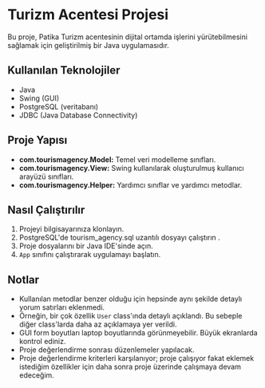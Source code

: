 # Turizm Acentesi Projesi

Bu proje, Patika Turizm acentesinin dijital ortamda işlerini yürütebilmesini sağlamak için geliştirilmiş bir Java uygulamasıdır.

## Kullanılan Teknolojiler

- Java
- Swing (GUI)
- PostgreSQL (veritabanı)
- JDBC (Java Database Connectivity)

## Proje Yapısı

- **com.tourismagency.Model:** Temel veri modelleme sınıfları.
- **com.tourismagency.View:** Swing kullanılarak oluşturulmuş kullanıcı arayüzü sınıfları.
- **com.tourismagency.Helper:** Yardımcı sınıflar ve yardımcı metodlar.

## Nasıl Çalıştırılır

1. Projeyi bilgisayarınıza klonlayın.
2. PostgreSQL'de tourism_agency.sql uzantılı dosyayı çalıştırın .
3. Proje dosyalarını bir Java IDE'sinde açın.
4. `App` sınıfını çalıştırarak uygulamayı başlatın.

## Notlar

- Kullanılan metodlar benzer olduğu için hepsinde aynı şekilde detaylı yorum satırları eklenmedi.
- Örneğin, bir çok özellik `User` class'ında detaylı açıklandı. Bu sebeple diğer class'larda daha az açıklamaya yer verildi.
- GUI form boyutları laptop boyutlarında görünmeyebilir. Büyük ekranlarda kontrol ediniz.
- Proje değerlendirme sonrası düzenlemeler yapılacak.
- Proje değerlendirme kriterleri karşılanıyor; proje çalışıyor fakat eklemek istediğim özellikler için daha sonra proje üzerinde çalışmaya devam edeceğim.
